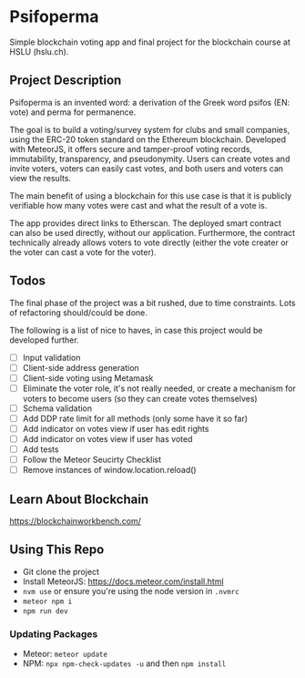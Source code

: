# Psifoperma

Simple blockchain voting app and final project for the blockchain course at HSLU (hslu.ch).

## Project Description

Psifoperma is an invented word: a derivation of the Greek word psifos (EN: vote) and perma for permanence.

The goal is to build a voting/survey system for clubs and small companies, using the ERC-20 token standard on the Ethereum blockchain. Developed with MeteorJS, it offers secure and tamper-proof voting records, immutability, transparency, and pseudonymity. Users can create votes and invite voters, voters can easily cast votes, and both users and voters can view the results.

The main benefit of using a blockchain for this use case is that it is publicly verifiable how many votes were cast and what the result of a vote is.

The app provides direct links to Etherscan. The deployed smart contract can also be used directly, without our application. Furthermore, the contract technically already allows voters to vote directly (either the vote creater or the voter can cast a vote for the voter).

## Todos

The final phase of the project was a bit rushed, due to time constraints. Lots of refactoring should/could be done.

The following is a list of nice to haves, in case this project would be developed further.

-   [ ] Input validation
-   [ ] Client-side address generation
-   [ ] Client-side voting using Metamask
-   [ ] Eliminate the voter role, it's not really needed, or create a mechanism for voters to become users (so they can create votes themselves)
-   [ ] Schema validation
-   [ ] Add DDP rate limit for all methods (only some have it so far)
-   [ ] Add indicator on votes view if user has edit rights
-   [ ] Add indicator on votes view if user has voted
-   [ ] Add tests
-   [ ] Follow the Meteor Seucirty Checklist
-   [ ] Remove instances of window.location.reload()

## Learn About Blockchain

https://blockchainworkbench.com/

## Using This Repo

-   Git clone the project
-   Install MeteorJS: https://docs.meteor.com/install.html
-   `nvm use` or ensure you're using the node version in `.nvmrc`
-   `meteor npm i`
-   `npm run dev`

### Updating Packages

-   Meteor: `meteor update`
-   NPM: `npx npm-check-updates -u` and then `npm install`
